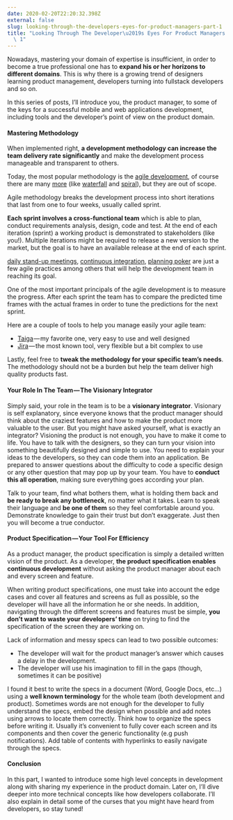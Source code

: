 ```yaml
---
date: 2020-02-20T22:20:32.398Z
external: false
slug: looking-through-the-developers-eyes-for-product-managers-part-1
title: "Looking Through The Developer\u2019s Eyes For Product Managers \u2014 Part\
  \ 1"
---
```


Nowadays, mastering your domain of expertise is insufficient, in order to become a true professional one has to **expand his or her horizons to different domains**. This is why there is a growing trend of designers learning product management, developers turning into fullstack developers and so on.

In this series of posts, I’ll introduce you, the product manager, to some of the keys for a successful mobile and web applications development, including tools and the developer’s point of view on the product domain.

#### Mastering Methodology

When implemented right, **a development methodology can increase the team delivery rate significantly** and make the development process manageable and transparent to others.

Today, the most popular methodology is the [agile development](https://en.wikipedia.org/wiki/Agile_software_development), of course there are many [more](https://en.wikipedia.org/wiki/Software_development_process) (like [waterfall](https://en.wikipedia.org/wiki/Waterfall_model) and [spiral](https://en.wikipedia.org/wiki/Spiral_model)), but they are out of scope.

Agile methodology breaks the development process into short iterations that last from one to four weeks, usually called sprint.

**Each sprint involves a cross-functional team** which is able to plan, conduct requirements analysis, design, code and test. At the end of each iteration (sprint) a working product is demonstrated to stakeholders (like you!). Multiple iterations might be required to release a new version to the market, but the goal is to have an available release at the end of each sprint.

[daily stand-up meetings](https://en.wikipedia.org/wiki/Stand-up_meeting), [continuous integration](https://en.wikipedia.org/wiki/Continuous_integration), [planning poker](https://en.wikipedia.org/wiki/Planning_poker) are just a few agile practices among others that will help the development team in reaching its goal.

One of the most important principals of the agile development is to measure the progress. After each sprint the team has to compare the predicted time frames with the actual frames in order to tune the predictions for the next sprint.

Here are a couple of tools to help you manage easily your agile team:

*   [Taiga](https://taiga.io/) — my favorite one, very easy to use and well designed
*   [Jira](https://www.atlassian.com/software/jira) — the most known tool, very flexible but a bit complex to use

Lastly, feel free to **tweak the methodology for your specific team’s needs**. The methodology should not be a burden but help the team deliver high quality products fast.

#### Your Role In The Team — The Visionary Integrator

Simply said, your role in the team is to be a **visionary integrator**. Visionary is self explanatory, since everyone knows that the product manager should think about the craziest features and how to make the product more valuable to the user. But you might have asked yourself, what is exactly an integrator? Visioning the product is not enough, you have to make it come to life. You have to talk with the designers, so they can turn your vision into something beautifully designed and simple to use. You need to explain your ideas to the developers, so they can code them into an application. Be prepared to answer questions about the difficulty to code a specific design or any other question that may pop up by your team. You have to **conduct this all operation**, making sure everything goes according your plan.

Talk to your team, find what bothers them, what is holding them back and **be ready to break any bottleneck**, no matter what it takes. Learn to speak their language and **be one of them** so they feel comfortable around you. Demonstrate knowledge to gain their trust but don’t exaggerate. Just then you will become a true conductor.


#### Product Specification — Your Tool For Efficiency

As a product manager, the product specification is simply a detailed written vision of the product. As a developer, **the product specification enables continuous development** without asking the product manager about each and every screen and feature.

When writing product specifications, one must take into account the edge cases and cover all features and screens as full as possible, so the developer will have all the information he or she needs. In addition, navigating through the different screens and features must be simple, **you don’t want to waste your developers’ time** on trying to find the specification of the screen they are working on.

Lack of information and messy specs can lead to two possible outcomes:

*   The developer will wait for the product manager’s answer which causes a delay in the development.
*   The developer will use his imagination to fill in the gaps (though, sometimes it can be positive)

I found it best to write the specs in a document (Word, Google Docs, etc…) using a **well known terminology** for the whole team (both development and product). Sometimes words are not enough for the developer to fully understand the specs, embed the design when possible and add notes using arrows to locate them correctly. Think how to organize the specs before writing it. Usually it’s convenient to fully cover each screen and its components and then cover the generic functionality (e.g push notifications). Add table of contents with hyperlinks to easily navigate through the specs.

#### Conclusion

In this part, I wanted to introduce some high level concepts in development along with sharing my experience in the product domain. Later on, I’ll dive deeper into more technical concepts like how developers collaborate. I’ll also explain in detail some of the curses that you might have heard from developers, so stay tuned!
